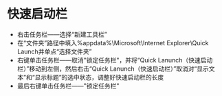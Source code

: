 # 快速启动栏

* 右击任务栏——选择“新建工具栏”
* 在“文件夹”路径中填入%appdata%\Microsoft\Internet Explorer\Quick Launch并单点“选择文件夹”
* 右键单击任务栏——取消"锁定任务栏"，并将“Quick Lanunch（快速启动栏）”移动到左侧，然后右击“Quick Lanunch（快速启动栏）”取消对“显示文本”和“显示标题”的选中状态，调整好快速启动栏的长度
* 最后右键单击任务栏——"锁定任务栏"